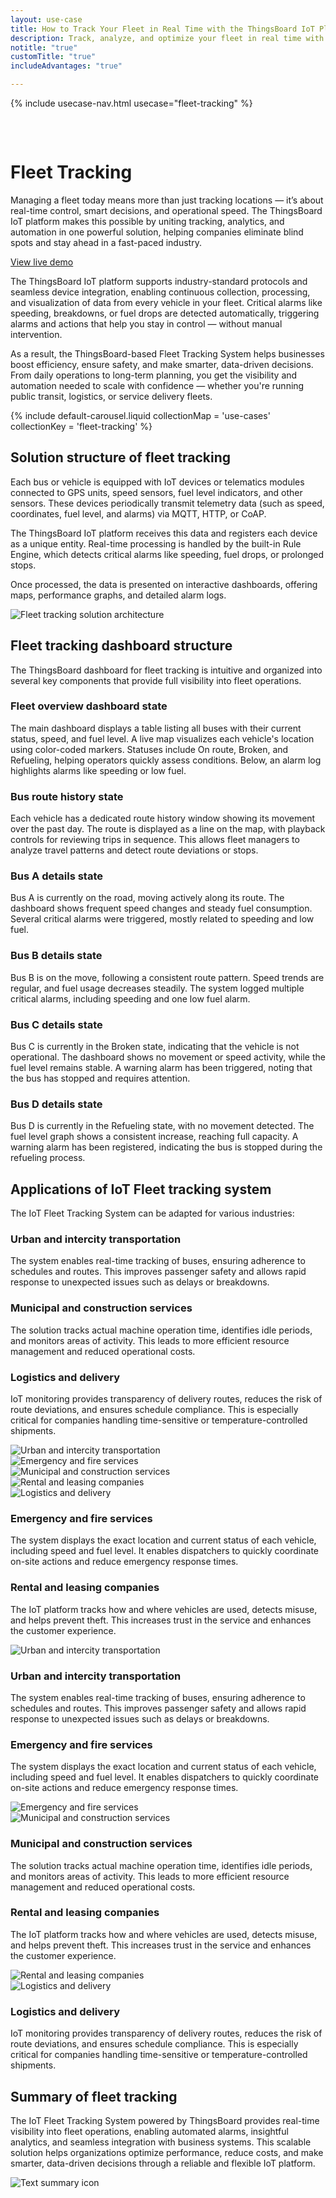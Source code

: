 ```yaml
---
layout: use-case
title: How to Track Your Fleet in Real Time with the ThingsBoard IoT Platform
description: Track, analyze, and optimize your fleet in real time with the ThingsBoard IoT platform. Unlock smarter operations across logistics, transport, and service industries.
notitle: "true"
customTitle: "true"
includeAdvantages: "true"

---
```


{% include usecase-nav.html usecase="fleet-tracking" %}
<div id="scada-fullpage" onclick="this.style.display='none'; document.body.style.overflow='unset'"><div class="image"></div><div class="close-icon"><svg width="32" height="32" viewBox="0 0 32 32" fill="none" xmlns="http://www.w3.org/2000/svg"><path d="M25.3337 8.5465L23.4537 6.6665L16.0003 14.1198L8.54699 6.6665L6.66699 8.5465L14.1203 15.9998L6.66699 23.4532L8.54699 25.3332L16.0003 17.8798L23.4537 25.3332L25.3337 23.4532L17.8803 15.9998L25.3337 8.5465Z"></path></svg></div></div>
<h1 class="usecase-title">Fleet Tracking</h1>
<section class="fleet-tracking-about">
    <div class="about-text">
        <div class="short">
            <div class="block">
                <p class="text">Managing a fleet today means more than just tracking locations — it’s about real-time control, smart decisions, and operational speed. The ThingsBoard IoT platform makes this possible by uniting tracking, analytics, and automation in one powerful solution, helping companies eliminate blind spots and stay ahead in a fast-paced industry.</p>
            </div>
            <div class="demo-button">
                <a id="UseCases_FleetTracking_ViewLiveDemo" target="_blank" href="https://demo.thingsboard.io/dashboard/3d0bf910-ee09-11e6-b619-bb0136cc33d0?publicId=963ab470-34c9-11e7-a7ce-bb0136cc33d0" class="button gtm_button">View live demo</a>
            </div>
        </div>
        <div class="long">
            <p>The ThingsBoard IoT platform supports industry-standard protocols and seamless device integration, enabling continuous collection, processing, and visualization of data from every vehicle in your fleet. Critical alarms like speeding, breakdowns, or fuel drops are detected automatically, triggering alarms and actions that help you stay in control — without manual intervention.</p>
            <p>As a result, the ThingsBoard-based Fleet Tracking System helps businesses boost efficiency, ensure safety, and make smarter, data-driven decisions. From daily operations to long-term planning, you get the visibility and automation needed to scale with confidence — whether you're running public transit, logistics, or service delivery fleets.</p>        
        </div>
    </div>
</section>

<section class="fleet-tracking-carousel carousel-padding">
    {% include default-carousel.liquid collectionMap = 'use-cases' collectionKey = 'fleet-tracking' %}
</section> 

<section class="fleet-tracking-solution-structure">
    <h2>Solution structure of fleet tracking</h2>
    <div class="about-text">
        <div class="short">
            <div class="block">
                <p class="text">Each bus or vehicle is equipped with IoT devices or telematics modules connected to GPS units, speed sensors, fuel level indicators, and other sensors. These devices periodically transmit telemetry data (such as speed, coordinates, fuel level, and alarms) via MQTT, HTTP, or CoAP.</p>
            </div>
        </div>
        <div class="long">
            <p>The ThingsBoard IoT platform receives this data and registers each device as a unique entity. Real-time processing is handled by the built-in Rule Engine, which detects critical alarms like speeding, fuel drops, or prolonged stops.</p>
            <p>Once processed, the data is presented on interactive dashboards, offering maps, performance graphs, and detailed alarm logs.</p>
        </div>
    </div>
    <div class="scheme">
        <img id="schemeSVG" loading="lazy" data-src="/images/usecases/smart-use-cases.svg" class="svg-animation" alt="Fleet tracking solution architecture" title="Fleet tracking solution architecture: IoT devices connect via gateways to the cloud for processing, visualization, and automation">
    </div>
</section>

<section class="dashboard-structure section-padding">
    <div class="section-header">
        <h2>Fleet tracking dashboard structure</h2>
        <p>
            The ThingsBoard dashboard for fleet tracking is intuitive and organized into several key components that provide full visibility into fleet operations.
        </p>
    </div>
    <div class="dashboard-structure-block">
        <div class="menu">
            <div class="expansion-block">
                <div class="expansion-panel">
                    <div class="expansion-header">
                        <h3>Fleet overview dashboard state</h3>
                    </div>
                    <div class="expansion-content">
                        <p>The main dashboard displays a table listing all buses with their current status, speed, and fuel level. A live map visualizes each vehicle's location using color-coded markers. Statuses include On route, Broken, and Refueling, helping operators quickly assess conditions. Below, an alarm log highlights alarms like speeding or low fuel.</p>
                    </div>
                </div>
            </div>
            <div class="expansion-block">
                <div class="expansion-panel">
                    <div class="expansion-header">
                        <h3>Bus route history state</h3>
                    </div>
                    <div class="expansion-content">
                        <p>Each vehicle has a dedicated route history window showing its movement over the past day. The route is displayed as a line on the map, with playback controls for reviewing trips in sequence. This allows fleet managers to analyze travel patterns and detect route deviations or stops.</p>
                    </div>
                </div>
            </div>
            <div class="expansion-block">
                <div class="expansion-panel">
                    <div class="expansion-header">
                        <h3>Bus A details state</h3>
                    </div>
                    <div class="expansion-content">
                        <p>Bus A is currently on the road, moving actively along its route. The dashboard shows frequent speed changes and steady fuel consumption. Several critical alarms were triggered, mostly related to speeding and low fuel.</p>
                    </div>
                </div>
            </div>
            <div class="expansion-block">
                <div class="expansion-panel">
                    <div class="expansion-header">
                        <h3>Bus B details state</h3>
                    </div>
                    <div class="expansion-content">
                        <p>Bus B is on the move, following a consistent route pattern. Speed trends are regular, and fuel usage decreases steadily. The system logged multiple critical alarms, including speeding and one low fuel alarm.</p>
                    </div>
                </div>
            </div>
            <div class="expansion-block">
                <div class="expansion-panel">
                    <div class="expansion-header">
                        <h3>Bus C details state</h3>
                    </div>
                    <div class="expansion-content">
                        <p>Bus C is currently in the Broken state, indicating that the vehicle is not operational. The dashboard shows no movement or speed activity, while the fuel level remains stable. A warning alarm has been triggered, noting that the bus has stopped and requires attention.</p>
                    </div>
                </div>
            </div>
            <div class="expansion-block">
                <div class="expansion-panel">
                    <div class="expansion-header">
                        <h3>Bus D details state</h3>
                    </div>
                    <div class="expansion-content">
                        <p>Bus D is currently in the Refueling state, with no movement detected. The fuel level graph shows a consistent increase, reaching full capacity. A warning alarm has been registered, indicating the bus is stopped during the refueling process.</p>
                    </div>
                </div>
            </div>
        </div>
    </div>
</section>

<section class="applications applications-additional summary-margin section-padding">
    <div class="section-header">
        <h2>Applications of IoT Fleet tracking system</h2>
        <p>The IoT Fleet Tracking System can be adapted for various industries:</p>
    </div>
    <div class="applications-container-large">
        <div class="text-row-top">
            <div class="text-block">
                <h3>Urban and intercity transportation</h3>
                <p>The system enables real-time tracking of buses, ensuring adherence to schedules and routes. This improves passenger safety and allows rapid response to unexpected issues such as delays or breakdowns.</p>
            </div>
            <div class="text-block">
                <h3>Municipal and construction services</h3>
                <p>The solution tracks actual machine operation time, identifies idle periods, and monitors areas of activity. This leads to more efficient resource management and reduced operational costs.</p>
            </div>
            <div class="text-block">
                <h3>Logistics and delivery</h3>
                <p>IoT monitoring provides transparency of delivery routes, reduces the risk of route deviations, and ensures schedule compliance. This is especially critical for companies handling time-sensitive or temperature-controlled shipments.</p>
            </div>
        </div>
        <div class="images-row">
            <div class="application-image"><img src="/images/usecases/fleet-tracking/urban-1.svg" alt="Urban and intercity transportation" title="Urban and intercity transportation"></div>
            <div class="application-image"><img src="/images/usecases/fleet-tracking/emergency-1.svg" alt="Emergency and fire services" title="Emergency and fire services"></div>
            <div class="application-image"><img src="/images/usecases/fleet-tracking/municipal-1.svg" alt="Municipal and construction services" title="Municipal and construction services"></div>
            <div class="application-image"><img src="/images/usecases/fleet-tracking/rental-1.svg" alt="Rental and leasing companies" title="Rental and leasing companies"></div>
            <div class="application-image"><img src="/images/usecases/fleet-tracking/logistics-1.svg" alt="Logistics and delivery" title="Logistics and delivery"></div>
        </div>
        <div class="text-row-bottom">
            <div class="text-block">
                <h3>Emergency and fire services</h3>
                <p>The system displays the exact location and current status of each vehicle, including speed and fuel level. It enables dispatchers to quickly coordinate on-site actions and reduce emergency response times.</p>
            </div>
            <div class="text-block">
                <h3>Rental and leasing companies</h3>
                <p>The IoT platform tracks how and where vehicles are used, detects misuse, and helps prevent theft. This increases trust in the service and enhances the customer experience.</p>
            </div>
        </div>
    </div>
    <div class="applications-container-small">
        <div class="application-block">
            <div class="image"><img src="/images/usecases/fleet-tracking/urban-2.svg" alt="Urban and intercity transportation" title="Urban and intercity transportation"></div>
            <div class="text-block">
                <h3>Urban and intercity transportation</h3>
                <p>The system enables real-time tracking of buses, ensuring adherence to schedules and routes. This improves passenger safety and allows rapid response to unexpected issues such as delays or breakdowns.</p>
            </div>
        </div>
        <div class="application-block">
            <div class="text-block">
                <h3>Emergency and fire services</h3>
                <p>The system displays the exact location and current status of each vehicle, including speed and fuel level. It enables dispatchers to quickly coordinate on-site actions and reduce emergency response times.</p>
            </div>
            <div class="image"><img src="/images/usecases/fleet-tracking/emergency-2.svg" alt="Emergency and fire services" title="Emergency and fire services"></div>
        </div>
        <div class="application-block">
            <div class="image"><img src="/images/usecases/fleet-tracking/municipal-2.svg" alt="Municipal and construction services" title="Municipal and construction services"></div>
            <div class="text-block">
                <h3>Municipal and construction services</h3>
                <p>The solution tracks actual machine operation time, identifies idle periods, and monitors areas of activity. This leads to more efficient resource management and reduced operational costs.</p>
            </div>
        </div>
        <div class="application-block">
            <div class="text-block">
                <h3>Rental and leasing companies</h3>
                <p>The IoT platform tracks how and where vehicles are used, detects misuse, and helps prevent theft. This increases trust in the service and enhances the customer experience.</p>
            </div>
            <div class="image"><img src="/images/usecases/fleet-tracking/rental-2.svg" alt="Rental and leasing companies" title="Rental and leasing companies"></div>
        </div>
        <div class="application-block">
            <div class="image"><img src="/images/usecases/fleet-tracking/logistics-2.svg" alt="Logistics and delivery" title="Logistics and delivery"></div>
            <div class="text-block">
                <h3>Logistics and delivery</h3>
                <p>IoT monitoring provides transparency of delivery routes, reduces the risk of route deviations, and ensures schedule compliance. This is especially critical for companies handling time-sensitive or temperature-controlled shipments.</p>
            </div>
        </div>
    </div>
</section>


<section class="summary">
    <div class="summary-text">
        <h2>Summary of fleet tracking</h2>
        <p>The IoT Fleet Tracking System powered by ThingsBoard provides real-time visibility into fleet operations, enabling automated alarms, insightful analytics, and seamless integration with business systems. This scalable solution helps organizations optimize performance, reduce costs, and make smarter, data-driven decisions through a reliable and flexible IoT platform.</p>
    </div>
    <div class="summary-icon">
        <img src="/images/usecases/health-care/summary.svg" alt="Text summary icon" title="Text summary icon">
    </div>
</section>

<script type="text/javascript">
    document.addEventListener('DOMContentLoaded', function() {
        const svgAnimations = document.querySelectorAll(".svg-animation");
        const svgObserver = new IntersectionObserver((entries, obs) => {
            entries.forEach(entry => {
                if (entry.isIntersecting) {
                    const img = entry.target;
                    img.style.visibility = 'visible';
                    img.src = img.dataset.src;
                    obs.unobserve(img);
                }
            });
        }, {threshold: 1.0});

        svgAnimations.forEach(img => svgObserver.observe(img));

        document.querySelectorAll('.card-link').forEach((link) => {
            link.classList.add('linkDefault');
        });

        const expansionBlocks = document.querySelectorAll('.expansion-block');
        const structureBlock = document.querySelector('.dashboard-structure-block');
        const smallImageBlock = createImageBlock('small');
        const largeImageBlock = createImageBlock('large');

        expansionBlocks[0].appendChild(smallImageBlock);
        structureBlock.appendChild(largeImageBlock);

        const largeImageElement = document.querySelector('.image-block-large > .image-container > .image');
        const smallImageElement = document.querySelector('.image-block-small > .image-container > .image');

        let currentExpandedIndex = 0;

        expansionBlocks[0].classList.add('expanded');

        expansionBlocks.forEach((panel, index) => {
            panel.addEventListener('click', function() {
                if (index === currentExpandedIndex) {
                    return; 
                }

                smallImageElement.innerHTML = getImage(index);
                this.appendChild(smallImageBlock);
                largeImageElement.style.height = largeImageElement.firstChild.getBoundingClientRect().height + 'px';
                largeImageElement.innerHTML = getImage(index);

                applyImageBg(smallImageBlock);
                applyImageBg(largeImageBlock);

                expansionBlocks.forEach(item => {
                    item.classList.remove('expanded');
                });

                this.classList.add('expanded');
                currentExpandedIndex = index; 
                if (window.screen.width < 600) {
                    const blockRect = expansionBlocks[index].getBoundingClientRect();
                    const target = blockRect.top + window.scrollY - 80;
                    window.scrollTo(0, target);
                    setTimeout(()=> document.getElementById("nav").style.top = "-78px");
                }
                if (index === 4) {
                    window.scrollTo(0, window.scrollY +1);
                }
            });
        });

        window.onscroll = function() {
            const elemCoor = document.querySelector('.dashboard-structure').getBoundingClientRect();
            const large = document.querySelector('.image-block-large');

            if (Math.abs(elemCoor.top) < elemCoor.height / 2 - 250 && elemCoor.top < 0) {
                large.style.marginTop = Math.abs(elemCoor.top) + 20 + 'px';
            }
        };

        if (window.screen.width > 960) {
            const fullPage = document.querySelector('#scada-fullpage');
            largeImageElement.addEventListener('click', function(image) {
                fullPage.children[0].innerHTML = `<img src=${image.currentTarget.children[0].src} />`;
                fullPage.style.display = 'block';
                fullPage.style.top = window.scrollY + 'px';
                document.querySelector('body').style.overflow = 'hidden';
            });
        }

        function createImageBlock(layout) {
            let block = document.createElement('div');
            block.className = `image-block-${layout}`;
            block.innerHTML = `
            <div class="image-container image-background">
                <div class="image-background"></div>
                <div class="image-background"></div>
                <div class="image-background"></div>
                <div class=image>${getImage(0)}</div>
            </div>
            <div class="buttons-block">
                <a id="UseCases_FleetTracking_ViewLiveDemo" target="_blank" href="https://demo.thingsboard.io/dashboard/3d0bf910-ee09-11e6-b619-bb0136cc33d0?publicId=963ab470-34c9-11e7-a7ce-bb0136cc33d0" class="button gtm_button">View live demo</a>
                <a id="UseCases_FleetTracking_ContactUs" target="_blank" href="https://thingsboard.io/docs/contact-us/" class="button contact-us gtm_button">Contact us</a>
            </div>`;

            applyImageBg(block);
    
            return block;
        }

        function applyImageBg(block) {
            const img = block.querySelector('.image img');
            const container = block.querySelector('.image-container');
            if (img && container) {
                const bg = img.dataset.bg;
                container.style.backgroundColor = bg || '';
            }
        }

        function getImage(index) {
            const images = [
                "<img src='/images/usecases/fleet-tracking/fleet-tracking-1.webp' alt='ThingsBoard interface showing bus status, speed, fuel level, and location on the map' title='Real-time bus monitoring using ThingsBoard platform'/>",
                "<img src='/images/usecases/fleet-tracking/fleet-tracking-2.webp' alt='ThingsBoard interface showing historical route and movement playback for Bus A on the map' title='Bus A route playback and history visualization in ThingsBoard' data-bg='#A4A4A4'/>",
                "<img src='/images/usecases/fleet-tracking/fleet-tracking-3.webp' alt='ThingsBoard dashboard displaying real-time and historical data for Bus A, including speed, fuel level, route history, and critical events' title='Real-time telemetry dashboard for Bus A in ThingsBoard'/>",
                "<img src='/images/usecases/fleet-tracking/fleet-tracking-4.webp' alt='ThingsBoard dashboard displaying Bus B speed, fuel level, historical route, and tracking events including critical speed limit violations' title='Bus B telemetry and route analytics dashboard in ThingsBoard'/>",
                "<img src='/images/usecases/fleet-tracking/fleet-tracking-5.webp' alt='ThingsBoard dashboard showing Bus C with zero speed, constant fuel level, stop event warning, and static location on the map' title='Bus C status monitoring and stop event tracking in ThingsBoard'/>",
                "<img src='/images/usecases/fleet-tracking/fleet-tracking-6.webp' alt='ThingsBoard dashboard showing Bus D with full fuel level, no movement, stop warning, and current location on the map' title='Bus D refueling status and stop alert monitoring in ThingsBoard'/>"
            ];
            return images[index];
        }
    });
</script>